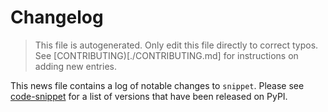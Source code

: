 # Changelog
> This file is autogenerated.
> Only edit this file directly to correct typos.
> See [CONTRIBUTING)[./CONTRIBUTING.md] for instructions on adding new entries.

This news file contains a log of notable changes to `snippet`. Please see [code-snippet](https://pypi.org/project/code-snippet/#history>) for
a list of versions that have been released on PyPI.

[//]: # (begin_release_notes)
